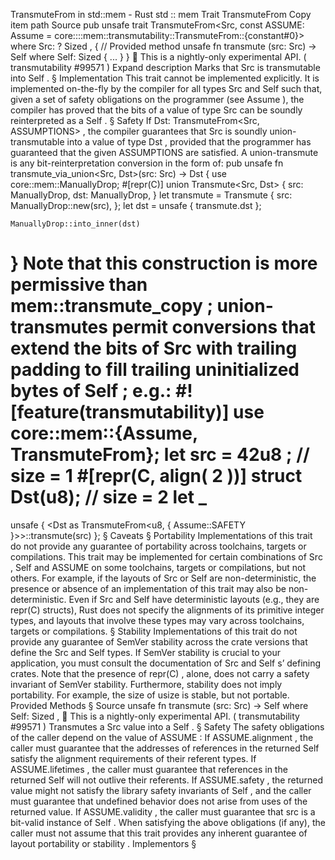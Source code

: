 TransmuteFrom in std::mem - Rust
std
::
mem
Trait
TransmuteFrom
Copy item path
Source
pub unsafe trait TransmuteFrom<Src, const ASSUME:
Assume
= core::::mem::transmutability::TransmuteFrom::{constant#0}>
where
    Src: ?
Sized
,
{
    // Provided method
    unsafe fn
transmute
(src: Src) -> Self
where Self:
Sized
{ ... }
}
🔬
This is a nightly-only experimental API. (
transmutability
#99571
)
Expand description
Marks that
Src
is transmutable into
Self
.
§
Implementation
This trait cannot be implemented explicitly. It is implemented on-the-fly by
the compiler for all types
Src
and
Self
such that, given a set of safety
obligations on the programmer (see
Assume
), the compiler has proved that
the bits of a value of type
Src
can be soundly reinterpreted as a
Self
.
§
Safety
If
Dst: TransmuteFrom<Src, ASSUMPTIONS>
, the compiler guarantees that
Src
is soundly
union-transmutable
into a value of type
Dst
, provided
that the programmer has guaranteed that the given
ASSUMPTIONS
are satisfied.
A union-transmute is any bit-reinterpretation conversion in the form of:
pub unsafe fn
transmute_via_union<Src, Dst>(src: Src) -> Dst {
use
core::mem::ManuallyDrop;
#[repr(C)]
union
Transmute<Src, Dst> {
        src: ManuallyDrop<Src>,
        dst: ManuallyDrop<Dst>,
    }
let
transmute = Transmute {
        src: ManuallyDrop::new(src),
    };
let
dst =
unsafe
{ transmute.dst };

    ManuallyDrop::into_inner(dst)
}
Note that this construction is more permissive than
mem::transmute_copy
; union-transmutes permit
conversions that extend the bits of
Src
with trailing padding to fill
trailing uninitialized bytes of
Self
; e.g.:
#![feature(transmutability)]
use
core::mem::{Assume, TransmuteFrom};
let
src =
42u8
;
// size = 1
#[repr(C, align(
2
))]
struct
Dst(u8);
// size = 2
let _
=
unsafe
{
    <Dst
as
TransmuteFrom<u8, { Assume::SAFETY }>>::transmute(src)
};
§
Caveats
§
Portability
Implementations of this trait do not provide any guarantee of portability
across toolchains, targets or compilations. This trait may be implemented
for certain combinations of
Src
,
Self
and
ASSUME
on some toolchains,
targets or compilations, but not others. For example, if the layouts of
Src
or
Self
are non-deterministic, the presence or absence of an
implementation of this trait may also be non-deterministic. Even if
Src
and
Self
have deterministic layouts (e.g., they are
repr(C)
structs),
Rust does not specify the alignments of its primitive integer types, and
layouts that involve these types may vary across toolchains, targets or
compilations.
§
Stability
Implementations of this trait do not provide any guarantee of SemVer
stability across the crate versions that define the
Src
and
Self
types.
If SemVer stability is crucial to your application, you must consult the
documentation of
Src
and
Self
s’ defining crates. Note that the presence
of
repr(C)
, alone, does not carry a safety invariant of SemVer stability.
Furthermore, stability does not imply portability. For example, the size of
usize
is stable, but not portable.
Provided Methods
§
Source
unsafe fn
transmute
(src: Src) -> Self
where
    Self:
Sized
,
🔬
This is a nightly-only experimental API. (
transmutability
#99571
)
Transmutes a
Src
value into a
Self
.
§
Safety
The safety obligations of the caller depend on the value of
ASSUME
:
If
ASSUME.alignment
, the caller must guarantee
that the addresses of references in the returned
Self
satisfy the
alignment requirements of their referent types.
If
ASSUME.lifetimes
, the caller must guarantee
that references in the returned
Self
will not outlive their
referents.
If
ASSUME.safety
, the returned value might not
satisfy the library safety invariants of
Self
, and the caller must
guarantee that undefined behavior does not arise from uses of the
returned value.
If
ASSUME.validity
, the caller must guarantee
that
src
is a bit-valid instance of
Self
.
When satisfying the above obligations (if any), the caller must
not
assume that this trait provides any inherent guarantee of layout
portability
or
stability
.
Implementors
§